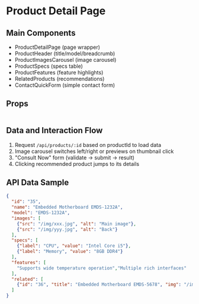 # Product Detail Page

## Main Components
- ProductDetailPage (page wrapper)
- ProductHeader (title/model/breadcrumb)
- ProductImagesCarousel (image carousel)
- ProductSpecs (specs table)
- ProductFeatures (feature highlights)
- RelatedProducts (recommendations)
- ContactQuickForm (simple contact form)

## Props
```tsx

```

## Data and Interaction Flow
1. Request `/api/products/:id` based on productId to load data
2. Image carousel switches left/right or previews on thumbnail click
3. "Consult Now" form (validate → submit → result)
4. Clicking recommended product jumps to its details

## API Data Sample
```json
{
  "id": "35",
  "name": "Embedded Motherboard EMDS-1232A",
  "model": "EMDS-1232A",
  "images": [
    {"src": "/img/xxx.jpg", "alt": "Main image"},
    {"src": "/img/yyy.jpg", "alt": "Back"}
  ],
  "specs": [
    {"label": "CPU", "value": "Intel Core i5"},
    {"label": "Memory", "value": "8GB DDR4"}
  ],
  "features": [
    "Supports wide temperature operation","Multiple rich interfaces"
  ],
  "related": [
    {"id": "36", "title": "Embedded Motherboard EMDS-5678", "img": "/img/rel1.jpg", "link": "/products/emds-1232a"}
  ]
}
```
